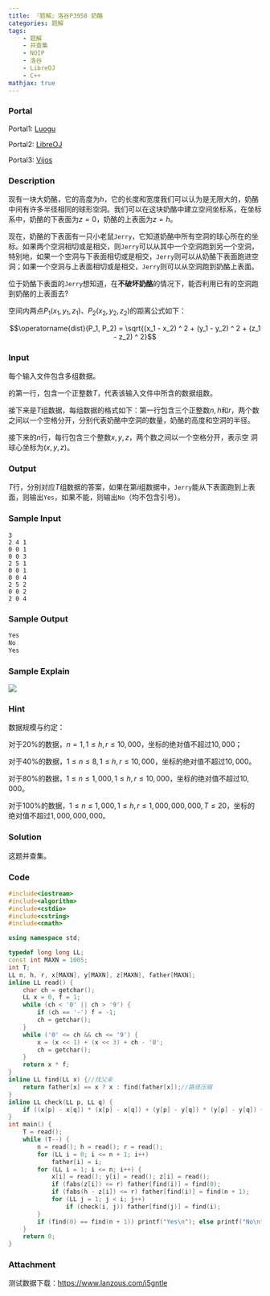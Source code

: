 ```yaml
---
title: 『题解』洛谷P3958 奶酪
categories: 题解
tags:
    - 题解
    - 并查集
    - NOIP
    - 洛谷
    - LibreOJ
    - C++
mathjax: true
---
```


### Portal

Portal1: [Luogu](https://www.luogu.com.cn/problem/P3958)

Portal2: [LibreOJ](https://loj.ac/problem/2317)

Portal3: [Vijos](https://vijos.org/p/2031)

### Description

现有一块大奶酪，它的高度为$h$，它的长度和宽度我们可以认为是无限大的，奶酪中间有许多半径相同的球形空洞。我们可以在这块奶酪中建立空间坐标系，在坐标系中，奶酪的下表面为$z = 0$，奶酪的上表面为$z = h$。

现在，奶酪的下表面有一只小老鼠`Jerry`，它知道奶酪中所有空洞的球心所在的坐 标。如果两个空洞相切或是相交，则`Jerry`可以从其中一个空洞跑到另一个空洞，特别地，如果一个空洞与下表面相切或是相交，`Jerry`则可以从奶酪下表面跑进空洞；如果一个空洞与上表面相切或是相交，`Jerry`则可以从空洞跑到奶酪上表面。

位于奶酪下表面的`Jerry`想知道，在**不破坏奶酪**的情况下，能否利用已有的空洞跑到奶酪的上表面去?

空间内两点$P_1(x_1, y_1, z_1)$、$P_2(x_2, y_2, z_2)$的距离公式如下：

$$\operatorname{dist}(P_1, P_2) = \sqrt{(x_1 - x_2) ^ 2 + (y_1 - y_2) ^ 2 + (z_1 - z_2) ^ 2}$$

### Input

每个输入文件包含多组数据。

的第一行，包含一个正整数$T$，代表该输入文件中所含的数据组数。

接下来是$T$组数据，每组数据的格式如下：第一行包含三个正整数$n, h$和$r$，两个数之间以一个空格分开，分别代表奶酪中空洞的数量，奶酪的高度和空洞的半径。

接下来的$n$行，每行包含三个整数$x, y, z$，两个数之间以一个空格分开，表示空 洞球心坐标为$(x, y, z)$。

### Output

$T$行，分别对应$T$组数据的答案，如果在第$i$组数据中，`Jerry`能从下表面跑到上表面，则输出`Yes`，如果不能，则输出`No`（均不包含引号）。

### Sample Input

```
3 
2 4 1 
0 0 1 
0 0 3 
2 5 1 
0 0 1 
0 0 4 
2 5 2 
0 0 2 
2 0 4
```

### Sample Output

```cpp
Yes
No
Yes
```

### Sample Explain

![](https://loj.ac/problem/2317/testdata/download/tmp.png)


### Hint

数据规模与约定：

对于$20\%$的数据，$n = 1, 1 \le h, r \le 10,000$，坐标的绝对值不超过$10,000$；

对于$40\%$的数据，$1 \le n \le 8, 1 \le h, r \le 10,000$，坐标的绝对值不超过$10,000$。

对于$80\%$的数据，$1 \le n \le 1,000, 1 \le h , r \le 10,000$，坐标的绝对值不超过$10,000$。

对于$100\%$的数据，$1 \le n \le 1,000, 1 \le h , r \le 1,000,000,000,T \le 20$，坐标的 绝对值不超过$1,000,000,000$。

### Solution

这题并查集。

### Code

```cpp
#include<iostream>
#include<algorithm>
#include<cstdio>
#include<cstring>
#include<cmath>

using namespace std;

typedef long long LL;
const int MAXN = 1005;
int T;
LL n, h, r, x[MAXN], y[MAXN], z[MAXN], father[MAXN];
inline LL read() {
    char ch = getchar();
    LL x = 0, f = 1;
    while (ch < '0' || ch > '9') {
        if (ch == '-') f = -1;
        ch = getchar();
    }
    while ('0' <= ch && ch <= '9') {
        x = (x << 1) + (x << 3) + ch - '0';
        ch = getchar();
    }
    return x * f;
}
inline LL find(LL x) {//找父亲
    return father[x] == x ? x : find(father[x]);//路径压缩
}
inline LL check(LL p, LL q) {
    if ((x[p] - x[q]) * (x[p] - x[q]) + (y[p] - y[q]) * (y[p] - y[q]) + (z[p] - z[q]) * (z[p] - z[q]) <= r * r * 4) return 1; else return 0;
}
int main() {
    T = read();
    while (T--) {
        n = read(); h = read(); r = read();
        for (LL i = 0; i <= n + 1; i++)
            father[i] = i;
        for (LL i = 1; i <= n; i++) {
            x[i] = read(); y[i] = read(); z[i] = read();
            if (fabs(z[i]) <= r) father[find(i)] = find(0);
            if (fabs(h - z[i]) <= r) father[find(i)] = find(n + 1);
            for (LL j = 1; j < i; j++)
                if (check(i, j)) father[find(j)] = find(i);
        }
        if (find(0) == find(n + 1)) printf("Yes\n"); else printf("No\n");
    }
    return 0;
}
```

### Attachment

测试数据下载：https://www.lanzous.com/i5gntle